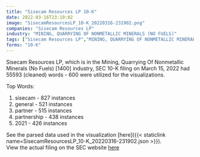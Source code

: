 ```yaml
---
title: "Sisecam Resources LP 10-K"
date: 2022-03-16T23:19:02
image: "SisecamResourcesLP_10-K_20220316-231902.png"
companies: "Sisecam Resources LP"
industry: "MINING, QUARRYING OF NONMETALLIC MINERALS (NO FUELS)"
tags: ["Sisecam Resources LP","MINING, QUARRYING OF NONMETALLIC MINERALS (NO FUELS)","03-15-2022","10-K"]
forms: "10-K"
---
```

Sisecam Resources LP, which is in the Mining, Quarrying Of Nonmetallic Minerals (No Fuels) [1400] industry, SEC 10-K filing on March 15, 2022 had 55593 (cleaned) words - 600 were utilized for the visualizations.

Top Words:
1. sisecam - 827 instances
2. general - 521 instances
3. partner - 515 instances
4. partnership - 438 instances
5. 2021 - 426 instances


See the parsed data used in the visualization [here]({{< staticlink name=SisecamResourcesLP_10-K_20220316-231902.json >}}).  
View the actual filing on the SEC website [here](https://www.sec.gov/Archives/edgar/data/1575051/0001575051-22-000004.txt)